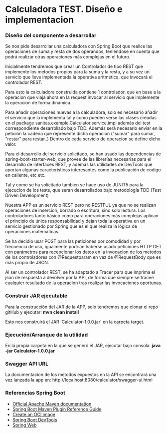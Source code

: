 # Calculadora TEST. Diseño e implementacion

### Diseño del componente a desarrollar
Se nos pide desarrollar una calculadora con Spring Boot que realice las operaciones de suma y resta de dos operandos, teniéndose en cuenta que podrá realizar otras operaciones más complejas en el futuro.

Inicialmente tendremos que crear un Controlador de tipo REST que implemente los metodos propios para la suma y la resta, y a su vez un servicio que lleve implementada la operativa aritmética, que invocará el controlador REST.

Para esto la calculadora construida contiene 1 controlador, que en base a la operacion que viaja ahora en la request invocar al servicio que implemente la operacion de forma dinámica.

Para añadir operaciones nuevas a la calculadora, solo es necesario añadir el servicio que la implementa tal y como pueden verse las clases creadas en el package sanitas.example.Calculator.service.impl además del test correspondiente desarrollado bajo TDD. Además será necesario enviar en la petición la cadena que represente dicha operacion ("sumar" para sumar, "restar" para restar..) Dentro de cada servicio de operacion se define dicho valor.

Para el desarrollo del servicio solicitado, se han usado las dependencias de spring-boot-starter-web, que provee de las librerías necesarias para el desarrollo de interfaces REST, y además las utilidades de DevTools que aportan algunas caracteristicas interesantes como la publicación de codigo en caliente, etc etc.

Tal y como se ha solicitado tambien se hace uso de JUNIT5 para la ejecucion de los tests, que seran desarrollados bajo metodología TDD (Test Driven Development)

Nuestra APP es un servicio REST pero no RESTFUL ya que no se realizan operaciones de insercion, borrado o escritura, sino solo lectura.
Los controladores tanto básico como para operaciones más complejas aplican el principio de única responsabilidad y dejan toda la operativa en un servicio gestionado por Spring que es el que realiza la lógica de operaciones matemáticas.

Se ha decidio usar POST para las peticiones por comodidad y por frecuencia de uso, igualmente podrían haberse usado peticiones HTTP GET con parámetros para recepcionar los datos en la invocacion de los metodos de los controladores con @Requestparam en vez de @RequestBody que es más propio de JSON.

Al ser un controlador REST, se ha adaptado a Tracer para que imprima el json de respuesta a devolver por la API, de forma que siempre se tracee cualquier resultado de la operacion tras realizar las invocaciones oportunas.

### Construir JAR ejecutable
Para la construcción del JAR de la APP, solo tendremos que clonar el repo gitHub y ejecutar: 
**mvn clean install**

Esto nos construirá el JAR 'Calculator-1.0.0.jar' en la carpeta target.

### Ejecución/Arranque de la utilidad
En la propia carpeta en la que se generó el JAR, ejecutar bajo consola: 
**java -jar Calculator-1.0.0.jar**

### Swagger API URL
La documentacion de los metodos expuestos en la API se encontrará una vez lanzada la app en: http://localhost:8080/calculator/swagger-ui.html


### Referencias Spring Boot
* [Official Apache Maven documentation](https://maven.apache.org/guides/index.html)
* [Spring Boot Maven Plugin Reference Guide](https://docs.spring.io/spring-boot/docs/2.4.5/maven-plugin/reference/html/)
* [Create an OCI image](https://docs.spring.io/spring-boot/docs/2.4.5/maven-plugin/reference/html/#build-image)
* [Spring Boot DevTools](https://docs.spring.io/spring-boot/docs/2.4.5/reference/htmlsingle/#using-boot-devtools)
* [Spring Web](https://docs.spring.io/spring-boot/docs/2.4.5/reference/htmlsingle/#boot-features-developing-web-applications)



